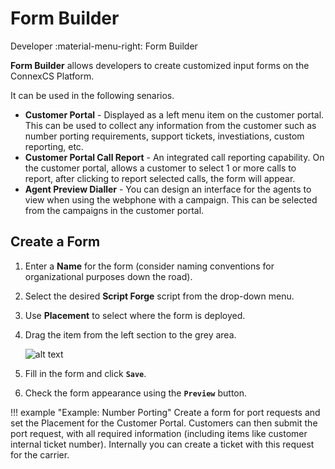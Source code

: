 # Form Builder
Developer :material-menu-right: Form Builder

**Form Builder** allows developers to create customized input forms on the ConnexCS Platform.

It can be used in the following senarios.

* **Customer Portal** - Displayed as a left menu item on the customer portal. This can be used to collect any information from the customer such as number porting requirements, support tickets, investiations, custom reporting, etc.
* **Customer Portal Call Report** - An integrated call reporting capability. On the customer portal, allows a customer to select 1 or more calls to report, after clicking to report selected calls, the form will appear.
* **Agent Preview Dialler** - You can design an interface for the agents to view when using the webphone with a campaign. This can be selected from the campaigns in the customer portal.

## Create a Form

1. Enter a **Name** for the form (consider naming conventions for organizational purposes down the road).
2. Select the desired **Script Forge** script from the drop-down menu.
3. Use **Placement** to select where the form is deployed.
4. Drag the item from the left section to the grey area.

    ![alt text][edit-formbuilder]

5. Fill in the form and click **`Save`**.
6. Check the form appearance using the **`Preview`** button.

!!! example "Example: Number Porting"
    Create a form for port requests and set the Placement for the Customer Portal. Customers can then submit the port request, with all required information (including items like customer internal ticket number). Internally you can create a ticket with this request for the carrier.  

[edit-formbuilder]: /developers/img/edit-formbuilder.png "New Form"

